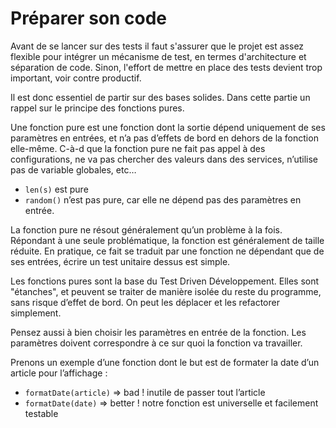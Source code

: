 # Préparer son code
Avant de se lancer sur des tests il faut s'assurer que le projet est assez flexible pour intégrer un mécanisme de test, en termes d'architecture et séparation de code. Sinon, l'effort de mettre en place des tests devient trop important, voir contre productif.

Il est donc essentiel de partir sur des bases solides. Dans cette partie un rappel sur le principe des fonctions pures.

Une fonction pure est une fonction dont la sortie dépend uniquement de ses paramètres en entrées, et n’a pas d’effets de bord en dehors de la fonction elle-même. C-à-d que la fonction pure ne fait pas appel à des configurations, ne va pas chercher des valeurs dans des services, n’utilise pas de variable globales, etc…

- `len(s)` est pure
- `random()` n’est pas pure, car elle ne dépend pas des paramètres en entrée.

La fonction pure ne résout généralement qu’un problème à la fois. Répondant à une seule problématique, la fonction est généralement de taille réduite. En pratique, ce fait se traduit par une fonction ne dépendant que de ses entrées, écrire un test unitaire dessus est simple.

Les fonctions pures sont la base du Test Driven Développement. Elles sont "étanches", et peuvent se traiter de manière isolée du reste du programme, sans risque d’effet de bord. On peut les déplacer et les refactorer simplement.

Pensez aussi à bien choisir les paramètres en entrée de la fonction. Les paramètres doivent correspondre à ce sur quoi la fonction va travailler.

Prenons un exemple d’une fonction dont le but est de formater la date d’un article pour l’affichage :

- `formatDate(article)` => bad ! inutile de passer tout l’article
- `formatDate(date)` => better ! notre fonction est universelle et facilement testable
